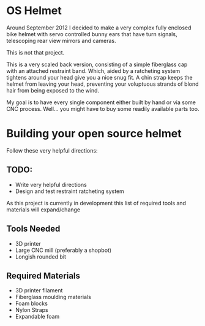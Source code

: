 OS Helmet
=========
Around September 2012 I decided to make a very complex fully enclosed bike helmet with servo controlled bunny ears that have turn signals, telescoping rear view mirrors and cameras.

This is not that project.

This is a very scaled back version, consisting of a simple fiberglass cap with an attached restraint band. Which, aided by a ratcheting system tightens around your head give you a nice snug fit. A chin strap keeps the helmet from leaving your head, preventing your voluptuous strands of blond hair from being exposed to the wind.

My goal is to have every single component either built by hand or via some CNC process.
Well…  you might have to buy some readily available parts too.

Building your open source helmet
================================

Follow these very helpful directions:

TODO:
-----
* Write very helpful directions
* Design and test restraint ratcheting system

As this project is currently in development this list of required tools and materials will expand/change

Tools Needed
------------

* 3D printer
* Large CNC mill (preferably a shopbot)
* Longish rounded bit

Required Materials
------------------

* 3D printer filament
* Fiberglass moulding materials
* Foam blocks
* Nylon Straps
* Expandable foam

